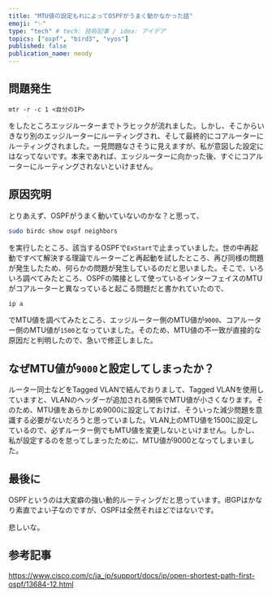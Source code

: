 ```yaml
---
title: "MTU値の設定もれによってOSPFがうまく動かなかった話"
emoji: "✨"
type: "tech" # tech: 技術記事 / idea: アイデア
topics: ["ospf", "bird3", "vyos"]
published: false
publication_name: neody
---
```


## 問題発生
```
mtr -r -c 1 <自分のIP>
```
をしたところエッジルーターまでトラヒックが流れました。しかし、そこからいきなり別のエッジルーターにルーティングされ、そして最終的にコアルーターにルーティングされました。一見問題なさそうに見えますが、私が意図した設定にはなってないです。本来であれば、エッジルーターに向かった後、すぐにコアルーターにルーティングされないといけません。

## 原因究明
とりあえず、OSPFがうまく動いていないのかな？と思って、
```bash
sudo birdc show ospf neighbors
```
を実行したところ、該当するOSPFで`ExStart`で止まっていました。世の中再起動ですべて解決する理論でルーターごと再起動を試したところ、再び同様の問題が発生したため、何らかの問題が発生しているのだと思いました。そこで、いろいろ調べてみたところ、OSPFの隣接として使っているインターフェイスのMTUがコアルーターと異なっていると起こる問題だと書かれていたので、
```bash
ip a
```
でMTU値を調べてみたところ、エッジルーター側のMTU値が`9000`、コアルーター側のMTU値が`1500`となっていました。そのため、MTU値の不一致が直接的な原因だと判明したので、急いで修正しました。

## なぜMTU値が`9000`と設定してしまったか？
ルーター同士などをTagged VLANで結んでおりまして、Tagged VLANを使用していますと、VLANのヘッダーが追加される関係でMTU値が小さくなります。そのため、MTU値をあらかじめ9000に設定しておけば、そういった減少問題を意識する必要がないだろうと思っていました。VLAN上のMTU値を1500に設定しているので、必ずルーター側でもMTU値を変更しないといけません。しかし、私が設定するのを怠ってしまったために、MTU値が9000となってしまいました。

## 最後に
OSPFというのは大変癖の強い動的ルーティングだと思っています。iBGPはかなり素直でよい子なのですが、OSPFは全然それほどではないです。

悲しいな。

## 参考記事
https://www.cisco.com/c/ja_jp/support/docs/ip/open-shortest-path-first-ospf/13684-12.html